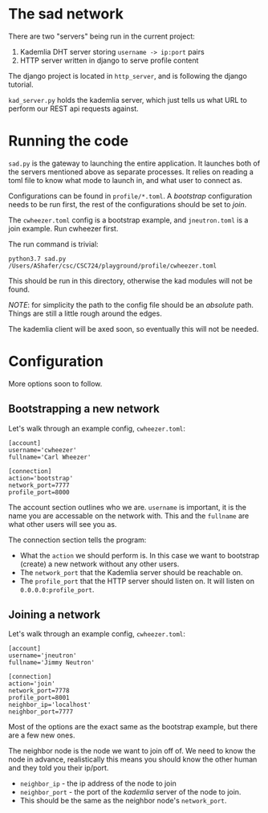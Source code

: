 # The sad network

There are two "servers" being run in the current project:
1. Kademlia DHT server storing `username -> ip:port` pairs
2. HTTP server written in django to serve profile content

The django project is located in `http_server`, and is following the
django tutorial.

`kad_server.py` holds the kademlia server, which just tells us what
URL to perform our REST api requests against.

# Running the code

`sad.py` is the gateway to launching the entire application. It
launches both of the servers mentioned above as separate processes. It
relies on reading a toml file to know what mode to launch in, and what
user to connect as.

Configurations can be found in `profile/*.toml`. A *bootstrap*
configuration needs to be run first, the rest of the configurations
should be set to *join*.

The `cwheezer.toml` config is a bootstrap example, and `jneutron.toml`
is a join example. Run cwheezer first.

The run command is trivial:
```
python3.7 sad.py /Users/AShafer/csc/CSC724/playground/profile/cwheezer.toml
```

This should be run in this directory, otherwise the kad modules will
not be found.

*NOTE*: for simplicity the path to the config file should be an
 *absolute* path. Things are still a little rough around the edges.

The kademlia client will be axed soon, so eventually this will not be
needed.

# Configuration

More options soon to follow.

## Bootstrapping a new network
Let's walk through an example config, `cwheezer.toml`:

```
[account]
username='cwheezer'
fullname='Carl Wheezer'

[connection]
action='bootstrap'
network_port=7777
profile_port=8000
```

The account section outlines who we are. `username` is important, it
is the name you are accessable on the network with. This and the
`fullname` are what other users will see you as.

The connection section tells the program:
* What the `action` we should perform is. In this case we want to
bootstrap (create) a new network without any other users.
* The `network_port` that the Kademlia server should be reachable on.
* The `profile_port` that the HTTP server should listen on. It will
listen on `0.0.0.0:profile_port`.

## Joining a network
Let's walk through an example config, `cwheezer.toml`:

```
[account]
username='jneutron'
fullname='Jimmy Neutron'

[connection]
action='join'
network_port=7778
profile_port=8001
neighbor_ip='localhost'
neighbor_port=7777
```

Most of the options are the exact same as the bootstrap example, but
there are a few new ones.

The neighbor node is the node we want to join off of. We need to know
the node in advance, realistically this means you should know the
other human and they told you their ip/port.
* `neighbor_ip` - the ip address of the node to join
* `neighbor_port` - the port of the *kademlia* server of the node to
join.
 * This should be the same as the neighbor node's `network_port`.